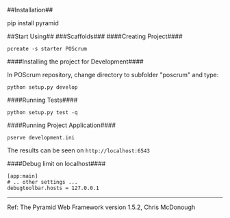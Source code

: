 ##Installation##

  pip install pyramid

##Start Using##
###Scaffolds###
####Creating Project####

	pcreate -s starter POScrum

####Installing the project for Development####

In POScrum repository, change directory to subfolder "poscrum" and type:

	python setup.py develop

####Running Tests####

	python setup.py test -q

####Running Project Application####

	pserve development.ini

The results can be seen on `http://localhost:6543`

####Debug limit on localhost####

	[app:main]
	# .. other settings ...
	debugtoolbar.hosts = 127.0.0.1

----
Ref: The Pyramid Web Framework version 1.5.2, Chris McDonough